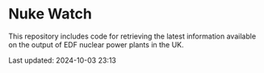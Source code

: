 # Nuke Watch

This repository includes code for retrieving the latest information available on the output of EDF nuclear power plants in the UK.

Last updated: 2024-10-03 23:13